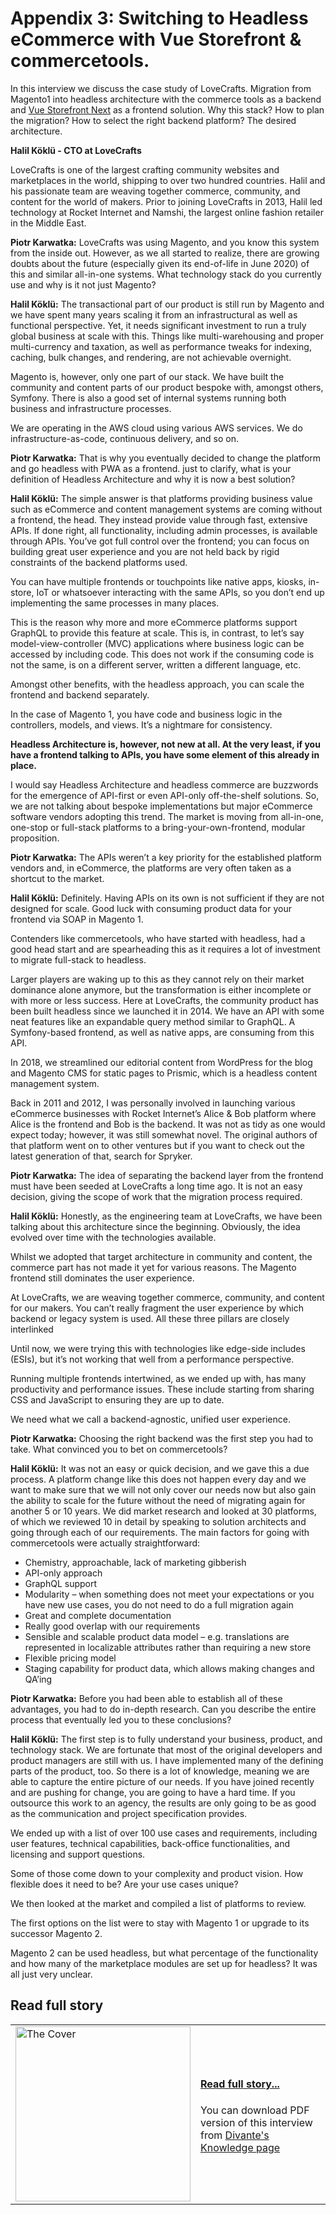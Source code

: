 # Appendix 3: Switching to Headless eCommerce with Vue Storefront & commercetools.

In this interview we discuss the case study of LoveCrafts. Migration from Magento1 into headless architecture with the commerce tools as a backend and [Vue Storefront Next](https://blog.vuestorefront.io/vue-storefront-accelerating-enterprise-commerce-initiatives-with-commercetools/) as a frontend solution. Why this stack? How to plan the migration? How to select the right backend platform? The desired architecture.

**Halil Köklü - CTO at LoveCrafts**

LoveCrafts is one of the largest crafting community websites and marketplaces in the world, shipping to over two hundred countries.
Halil and his passionate team are weaving together commerce, community, and content for the world of makers.
Prior to joining LoveCrafts in 2013, Halil led technology at Rocket Internet and Namshi, the largest online fashion retailer in the Middle East.

**Piotr Karwatka:** LoveCrafts was using Magento, and you know this system from the inside out. However, as we all started to realize, there are growing doubts about the future (especially given its end-of-life in June 2020) of this and similar all-in-one systems. What technology stack do you currently use and why is it not just Magento?

**Halil Köklü:** The transactional part of our product is still run by Magento and we have spent many years scaling it from an infrastructural as well as functional perspective.  Yet, it needs significant investment to run a truly global business at scale with this. Things like multi-warehousing and proper multi-currency and taxation, as well as performance tweaks for indexing, caching, bulk changes, and rendering, are not achievable overnight.

Magento is, however, only one part of our stack. We have built the community and content parts of our product bespoke with, amongst others, Symfony. There is also a good set of internal systems running both business and infrastructure processes.

We are operating in the AWS cloud using various AWS services. We do infrastructure-as-code, continuous delivery, and so on.

**Piotr Karwatka:** That is why you eventually decided to change the platform and go headless with PWA as a frontend. just to clarify, what is your definition of Headless Architecture and why it is now a best solution? 

**Halil Köklü:** The simple answer is that platforms providing business value such as eCommerce and content management systems are coming without a frontend, the head. They instead provide value through fast, extensive APIs. If done right, all functionality, including admin processes, is available through APIs. You’ve got full control over the frontend; you can focus on building great user experience and you are not held back by rigid constraints of the backend platforms used.

You can have multiple frontends or touchpoints like native apps, kiosks, in-store, IoT or whatsoever interacting with the same APIs, so you don’t end up implementing the same processes in many places. 

This is the reason why more and more eCommerce platforms support GraphQL to provide this feature at scale. This is, in contrast, to let’s say model-view-controller (MVC) applications where business logic can be accessed by including code. This does not work if the consuming code is not the same, is on a different server, written a different language, etc.

Amongst other benefits, with the headless approach, you can scale the frontend and backend separately.

In the case of Magento 1, you have code and business logic in the controllers, models, and views. It’s a nightmare for consistency.

__Headless Architecture is, however, not new at all. At the very least, if you have a frontend talking to APIs, you have some element of this already in place.__

I would say Headless Architecture and headless commerce are buzzwords for the emergence of API-first or even API-only off-the-shelf solutions.
So, we are not talking about bespoke implementations but major eCommerce software vendors adopting this trend. The market is moving from all-in-one, one-stop or full-stack platforms to a bring-your-own-frontend, modular proposition.

**Piotr Karwatka:** The APIs weren’t a key priority for the established platform vendors and, in eCommerce, the platforms are very often taken as a shortcut to the market. 

**Halil Köklü:** Definitely. Having APIs on its own is not sufficient if they are not designed for scale. Good luck with consuming product data for your frontend via SOAP in Magento 1.

Contenders like commercetools, who have started with headless, had a good head start and are spearheading this as it requires a lot of investment to migrate full-stack to headless.

Larger players are waking up to this as they cannot rely on their market dominance alone anymore, but the transformation is either incomplete or with more or less success.
Here at LoveCrafts, the community product has been built headless since we launched it in 2014. We have an API with some neat features like an expandable query method similar to GraphQL. A Symfony-based frontend, as well as native apps, are consuming from this API.

In 2018, we streamlined our editorial content from WordPress for the blog and Magento CMS for static pages to Prismic, which is a headless content management system.

Back in 2011 and 2012, I was personally involved in launching various eCommerce businesses with Rocket Internet’s Alice & Bob platform where Alice is the frontend and Bob is the backend. It was not as tidy as one would expect today; however, it was still somewhat novel. The original authors of that platform went on to other ventures but if you want to check out the latest generation of that, search for Spryker.

**Piotr Karwatka:** The idea of separating the backend layer from the frontend must have been seeded at LoveCrafts a long time ago. It is not an easy decision, giving the scope of work that the migration process required.

**Halil Köklü:** Honestly, as the engineering team at LoveCrafts, we have been talking about this architecture since the beginning. Obviously, the idea evolved over time with the technologies available.

Whilst we adopted that target architecture in community and content, the commerce part has not made it yet for various reasons. The Magento frontend still dominates the user experience.

At LoveCrafts, we are weaving together commerce, community, and content for our makers. You can’t really fragment the user experience by which backend or legacy system is used. All these three pillars are closely interlinked

Until now, we were trying this with technologies like edge-side includes (ESIs), but it’s not working that well from a performance perspective.

Running multiple frontends intertwined, as we ended up with, has many productivity and performance issues. These include starting from sharing CSS and JavaScript to ensuring they are up to date.

We need what we call a backend-agnostic, unified user experience.

**Piotr Karwatka:** Choosing the right backend was the first step you had to take. What convinced you to bet on commercetools?

**Halil Köklü:** It was not an easy or quick decision, and we gave this a due process.
A platform change like this does not happen every day and we want to make sure that we will not only cover our needs now but also gain the ability to scale for the future without the need of migrating again for another 5 or 10 years. 
We did market research and looked at 30 platforms, of which we reviewed 10 in detail by speaking to solution architects and going through each of our requirements. 
The main factors for going with commercetools were actually straightforward:

- Chemistry, approachable, lack of marketing gibberish
- API-only approach
- GraphQL support
- Modularity – when something does not meet your expectations or you have new use cases, you do not need to do a full migration again
- Great and complete documentation
- Really good overlap with our requirements
- Sensible and scalable product data model – e.g. translations are represented in localizable attributes rather than requiring a new store
- Flexible pricing model
- Staging capability for product data, which allows making changes and QA’ing

**Piotr Karwatka:** Before you had been able to establish all of these advantages, you had to do in-depth research. Can you describe the entire process that eventually led you to these conclusions?

**Halil Köklü:** The first step is to fully understand your business, product, and technology stack. We are fortunate that most of the original developers and product managers are still with us. I have implemented many of the defining parts of the product, too. So there is a lot of knowledge, meaning we are able to capture the entire picture of our needs. If you have joined recently and are pushing for change, you are going to have a hard time. If you outsource this work to an agency, the results are only going to be as good as the communication and project specification provides.

We ended up with a list of over 100 use cases and requirements, including user features, technical capabilities, back-office functionalities, and licensing and support questions.

Some of those come down to your complexity and product vision. How flexible does it need to be? Are your use cases unique?

We then looked at the market and compiled a list of platforms to review.

The first options on the list were to stay with Magento 1 or upgrade to its successor Magento 2. 

Magento 2 can be used headless, but what percentage of the functionality and how many of the marketplace modules are set up for headless? It was all just very unclear.

## Read full story
<table>
<tr>
   <td><a href="http://go.divante.co/microservices-architecture-ecommerce/"><img alt="The Cover" src="https://divante.com//books/books%20mockups/headless-architecture-whitepaper_book.png" width="280"/></a></td>
   <td>
      <h4><a href="https://divante.com/knowledge">Read full story...</a></h4>
         <p>You can download PDF version of this interview from <a href="https://divante.com/knowledge">Divante's Knowledge page</a></p>
   </td>
</tr>
</table>